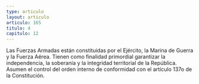 ```yaml
---
type: articulo
layout: articulo
articulo: 165
titulo: 4
capitulo: 12
---
```

Las Fuerzas Armadas están constituidas por el Ejército, la Marina de Guerra y la Fuerza Aérea. Tienen como finalidad primordial garantizar la independencia, la soberanía y la integridad territorial de la República. Asumen el control del orden interno de conformidad con el artículo 137o de la Constitución.